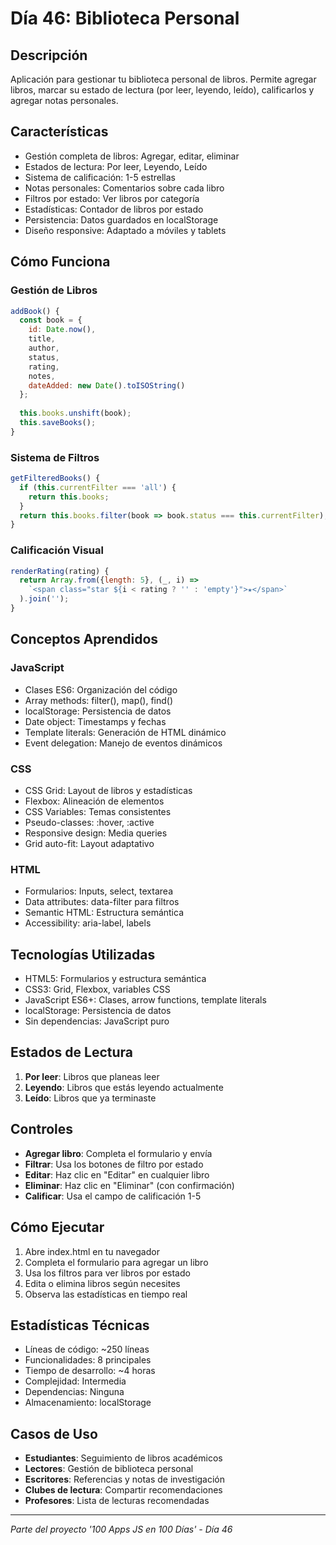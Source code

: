 # Día 46: Biblioteca Personal

## Descripción
Aplicación para gestionar tu biblioteca personal de libros. Permite agregar libros, marcar su estado de lectura (por leer, leyendo, leído), calificarlos y agregar notas personales.

## Características
- Gestión completa de libros: Agregar, editar, eliminar
- Estados de lectura: Por leer, Leyendo, Leído
- Sistema de calificación: 1-5 estrellas
- Notas personales: Comentarios sobre cada libro
- Filtros por estado: Ver libros por categoría
- Estadísticas: Contador de libros por estado
- Persistencia: Datos guardados en localStorage
- Diseño responsive: Adaptado a móviles y tablets

## Cómo Funciona

### Gestión de Libros
```javascript
addBook() {
  const book = {
    id: Date.now(),
    title,
    author,
    status,
    rating,
    notes,
    dateAdded: new Date().toISOString()
  };
  
  this.books.unshift(book);
  this.saveBooks();
}
```

### Sistema de Filtros
```javascript
getFilteredBooks() {
  if (this.currentFilter === 'all') {
    return this.books;
  }
  return this.books.filter(book => book.status === this.currentFilter);
}
```

### Calificación Visual
```javascript
renderRating(rating) {
  return Array.from({length: 5}, (_, i) => 
    `<span class="star ${i < rating ? '' : 'empty'}">★</span>`
  ).join('');
}
```

## Conceptos Aprendidos

### JavaScript
- Clases ES6: Organización del código
- Array methods: filter(), map(), find()
- localStorage: Persistencia de datos
- Date object: Timestamps y fechas
- Template literals: Generación de HTML dinámico
- Event delegation: Manejo de eventos dinámicos

### CSS
- CSS Grid: Layout de libros y estadísticas
- Flexbox: Alineación de elementos
- CSS Variables: Temas consistentes
- Pseudo-classes: :hover, :active
- Responsive design: Media queries
- Grid auto-fit: Layout adaptativo

### HTML
- Formularios: Inputs, select, textarea
- Data attributes: data-filter para filtros
- Semantic HTML: Estructura semántica
- Accessibility: aria-label, labels

## Tecnologías Utilizadas
- HTML5: Formularios y estructura semántica
- CSS3: Grid, Flexbox, variables CSS
- JavaScript ES6+: Clases, arrow functions, template literals
- localStorage: Persistencia de datos
- Sin dependencias: JavaScript puro

## Estados de Lectura
1. **Por leer**: Libros que planeas leer
2. **Leyendo**: Libros que estás leyendo actualmente
3. **Leído**: Libros que ya terminaste

## Controles
- **Agregar libro**: Completa el formulario y envía
- **Filtrar**: Usa los botones de filtro por estado
- **Editar**: Haz clic en "Editar" en cualquier libro
- **Eliminar**: Haz clic en "Eliminar" (con confirmación)
- **Calificar**: Usa el campo de calificación 1-5

## Cómo Ejecutar
1. Abre index.html en tu navegador
2. Completa el formulario para agregar un libro
3. Usa los filtros para ver libros por estado
4. Edita o elimina libros según necesites
5. Observa las estadísticas en tiempo real

## Estadísticas Técnicas
- Líneas de código: ~250 líneas
- Funcionalidades: 8 principales
- Tiempo de desarrollo: ~4 horas
- Complejidad: Intermedia
- Dependencias: Ninguna
- Almacenamiento: localStorage

## Casos de Uso
- **Estudiantes**: Seguimiento de libros académicos
- **Lectores**: Gestión de biblioteca personal
- **Escritores**: Referencias y notas de investigación
- **Clubes de lectura**: Compartir recomendaciones
- **Profesores**: Lista de lecturas recomendadas

---
*Parte del proyecto '100 Apps JS en 100 Días' - Día 46*
